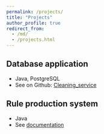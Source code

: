 ```yaml
---
permalink: /projects/
title: "Projects"
author_profile: true
redirect_from: 
  - /md/
  - /projects.html
---
```



## Database application
* Java, PostgreSQL
* See on Github: [Cleaning_service](https://github.com/fiit-dbs-2018/dbs2018-project-harnusek)


## Rule production system
* Java
* See [documentation](https://harnusek.github.io/files/rule_production_system.pdf)
